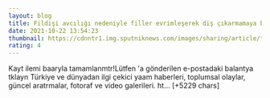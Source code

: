 ```yaml
--- 
layout: blog
title: Fildişi avcılığı nedeniyle filler evrimleşerek diş çıkarmamaya başladı
date: 2021-10-22 13:54:23
thumbnail: https://cdnntr1.img.sputniknews.com/images/sharing/article/tur/1050089377.jpg?10443130351634910863
rating: 4
---
```

Kayt ilemi baaryla tamamlanmtr!Lütfen 'a gönderilen e-postadaki balantya tklayn
Türkiye ve dünyadan ilgi çekici yaam haberleri, toplumsal olaylar, güncel aratrmalar, fotoraf ve video galerileri.
ht… [+5229 chars]